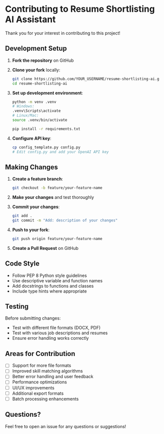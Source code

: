 # Contributing to Resume Shortlisting AI Assistant

Thank you for your interest in contributing to this project!

## Development Setup

1. **Fork the repository** on GitHub
2. **Clone your fork** locally:
   ```bash
   git clone https://github.com/YOUR_USERNAME/resume-shortlisting-ai.git
   cd resume-shortlisting-ai
   ```

3. **Set up development environment**:
   ```bash
   python -m venv .venv
   # Windows:
   .venv\Scripts\activate
   # Linux/Mac:
   source .venv/bin/activate
   
   pip install -r requirements.txt
   ```

4. **Configure API key**:
   ```bash
   cp config_template.py config.py
   # Edit config.py and add your OpenAI API key
   ```

## Making Changes

1. **Create a feature branch**:
   ```bash
   git checkout -b feature/your-feature-name
   ```

2. **Make your changes** and test thoroughly

3. **Commit your changes**:
   ```bash
   git add .
   git commit -m "Add: description of your changes"
   ```

4. **Push to your fork**:
   ```bash
   git push origin feature/your-feature-name
   ```

5. **Create a Pull Request** on GitHub

## Code Style

- Follow PEP 8 Python style guidelines
- Use descriptive variable and function names
- Add docstrings to functions and classes
- Include type hints where appropriate

## Testing

Before submitting changes:
- Test with different file formats (DOCX, PDF)
- Test with various job descriptions and resumes
- Ensure error handling works correctly

## Areas for Contribution

- [ ] Support for more file formats
- [ ] Improved skill matching algorithms
- [ ] Better error handling and user feedback
- [ ] Performance optimizations
- [ ] UI/UX improvements
- [ ] Additional export formats
- [ ] Batch processing enhancements

## Questions?

Feel free to open an issue for any questions or suggestions!